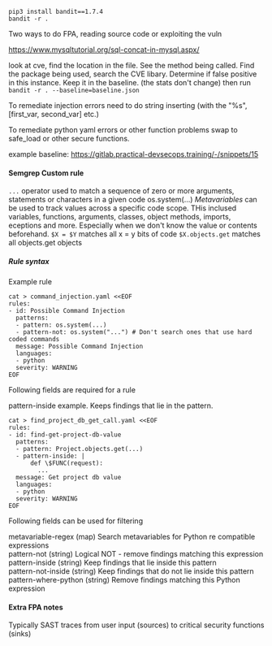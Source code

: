 `pip3 install bandit==1.7.4`  
`bandit -r .`  

Two ways to do FPA, reading source code or exploiting the vuln

https://www.mysqltutorial.org/sql-concat-in-mysql.aspx/

look at cve, find the location in the file. See the method being called. Find the package being used, search the CVE libary.
Determine if false positive in this instance.
Keep it in the baseline. (the stats don't change) 
then run `bandit -r . --baseline=baseline.json` 

To remediate injection errors need to do string inserting (with the "%s",[first_var, second_var] etc.)

To remediate python yaml errors or other function problems swap to safe_load or other secure functions.

example baseline: 
https://gitlab.practical-devsecops.training/-/snippets/15  

#### Semgrep Custom rule
`...` operator used to match a sequence of zero or more arguments, statements or characters in a given code
os.system(...)
*Metavariables* can be used to track values across a specific code scope. THis inclused variables, functions, arguments, classes, object methods, imports, eceptions and more. Especially when we don't know the value or contents beforehand.
`$X = $Y` matches all x = y bits of code
`$X.objects.get` matches all objects.get objects

##### Rule syntax

Example rule
```
cat > command_injection.yaml <<EOF
rules:
- id: Possible Command Injection
  patterns:
  - pattern: os.system(...)
  - pattern-not: os.system("...") # Don't search ones that use hard coded commands
  message: Possible Command Injection
  languages:
  - python
  severity: WARNING
EOF
```
Following fields are required for a rule



pattern-inside example. Keeps findings that lie in the pattern.

```
cat > find_project_db_get_call.yaml <<EOF
rules:
- id: find-get-project-db-value
  patterns:
  - pattern: Project.objects.get(...)
  - pattern-inside: |
      def \$FUNC(request):
        ...
  message: Get project db value
  languages:
  - python
  severity: WARNING
EOF
```
Following fields can be used for filtering

metavariable-regex (map)	Search metavariables for Python re compatible expressions  
pattern-not (string)	Logical NOT - remove findings matching this expression   
pattern-inside (string)	Keep findings that lie inside this pattern  
pattern-not-inside (string)	Keep findings that do not lie inside this pattern  
pattern-where-python (string)	Remove findings matching this Python expression  


#### Extra FPA notes
Typically SAST traces from user input (sources) to critical security functions (sinks) 


